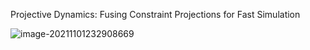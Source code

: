 Projective Dynamics: Fusing Constraint Projections for Fast Simulation  

![image-20211101232908669](D:\定理\积分技巧\image-20211101232908669.png)